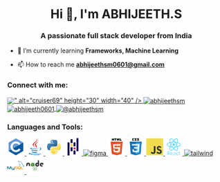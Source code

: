 <h1 align="center">Hi 👋, I'm ABHIJEETH.S</h1>
<h3 align="center">A passionate full stack developer from India</h3>

- 🌱 I’m currently learning **Frameworks, Machine Learning**

- 📫 How to reach me **abhijeethsm0601@gmail.com**

<h3 align="left">Connect with me:</h3>
<p align="left">
<a href="https://www.codechef.com/users/cruiser69" target="blank">
    <img align="center" src="<svg fill="#ffffff" viewBox="0 0 24 24" role="img" xmlns="http://www.w3.org/2000/svg" stroke="#ffffff"><g id="SVGRepo_bgCarrier" stroke-width="0"></g><g id="SVGRepo_tracerCarrier" stroke-linecap="round" stroke-linejoin="round"></g><g id="SVGRepo_iconCarrier"><title>CodeChef icon</title><path d="M11.007 0c-.787.031-1.515.37-2.222.685a12.27 12.27 0 01-1.864.703c-.635.176-1.3.354-1.814.788-.222.18-.356.439-.529.662-.309.486-.448 1.067-.457 1.638.036.61.216 1.2.376 1.786.368 1.262.807 2.503 1.197 3.759.366 1.161.703 2.344 1.294 3.416.197.394.35.808.535 1.206.027.067.052.158.142.149.136-.012.243-.115.368-.164.828-.414 1.74-.642 2.655-.749.708-.074 1.43-.078 2.131.054.72.163 1.417.426 2.092.724.36.172.719.348 1.088.498.048.04.135.058.16-.016.219-.327.469-.635.667-.976.495-1.061.522-2.279 1.038-3.331.358-.721.892-1.337 1.266-2.048.175-.266.431-.467.588-.747.437-.669.78-1.398 1.05-2.15.102-.293.172-.612.09-.919-.06-.299-.202-.57-.318-.848a2.481 2.481 0 00-.278-.66c-.407-.676-1.07-1.149-1.743-1.536-1.045-.59-2.196-.969-3.351-1.28A20.733 20.733 0 0011.426.01a5.005 5.005 0 00-.42-.01zm-.889.606c-.261.223-.363.569-.468.883-.168.568-.263 1.163-.207 1.756.064 1.062.197 2.12.33 3.175.18 1.352.387 2.7.677 4.034.026.165.064.347.05.51-.115-.175-.182-.383-.258-.58-.25-.765-.432-1.549-.604-2.334a26.008 26.008 0 01-.562-4.317c-.025-.843-.004-1.726.37-2.501.118-.226.259-.46.48-.597a.411.411 0 01.218-.049l-.026.02zM6.516 1.77c.128 0 .139.159.168.252.266.798.422 1.628.679 2.428.174.649.238 1.323.308 1.991.097 1.039.108 2.085.246 3.12.026.199.082.393.119.59.01.067-.059.049-.083.014-.148-.161-.183-.391-.246-.592-.16-.645-.242-1.305-.334-1.962-.174-1.316-.287-2.64-.529-3.945-.158-.612-.356-1.215-.46-1.838.006-.051.093-.048.132-.058zM4.589 3.607c.229.056.365.268.512.434.4.535.54 1.204.695 1.843.283 1.265.446 2.553.725 3.82.131.666.293 1.326.507 1.971.014.051.035.133.038.17-.233-.43-.393-.896-.565-1.353-.598-1.698-.823-3.496-1.3-5.228-.133-.478-.308-.95-.596-1.358-.047-.088-.08-.204-.037-.297.006-.004.014-.003.02-.002zm12.646 13.196c-.136.007-.31.11-.276.267.094.218.334.308.526.416.441.216.938.29 1.358.546.092.06.149.197.064.287-.18.266-.47.44-.723.634-.372.266-.777.51-1.057.879-.066.107-.041.267.082.32.109.079.243.018.338-.051.518-.294.995-.654 1.478-1.002.32-.239.644-.477.926-.76.085-.135-.03-.274-.118-.371-.273-.285-.62-.487-.965-.67a4.959 4.959 0 00-1.458-.495 1.251 1.251 0 00-.175 0zM5.96 16.83c-.527.134-.997.42-1.474.673-.425.243-.854.496-1.205.841a.699.699 0 00-.172.488c.065.108.2.14.301.206.852.442 1.735.822 2.63 1.168.132.042.265.113.406.107.158-.02.309-.204.213-.356-.146-.243-.42-.361-.65-.506-.547-.303-1.154-.512-1.636-.918-.046-.091.094-.128.142-.18.549-.395 1.229-.593 1.713-1.077.089-.09.164-.259.048-.358-.086-.073-.206-.087-.316-.088zm8.115.793c-.43.027-.835.431-.774.876.032.259.089.525.228.749.12.18.33.286.546.287.273.031.59-.059.726-.318.137-.237.212-.514.205-.787-.038-.46-.466-.845-.93-.807zm-4.49.01c-.464.028-.807.505-.77.953.011.444.315.902.765.994.352.06.71-.19.803-.53.125-.35.132-.761-.044-1.095-.157-.25-.478-.327-.754-.322zm.112.653c.241.064.294.47.045.558-.141.034-.239-.12-.234-.244-.008-.127.05-.287.189-.314zm4.437.143c.097 0 .226.071.19.187-.013.171-.215.333-.377.226-.132-.07-.172-.296-.02-.368a.418.418 0 01.207-.045zm-3.518 2.977c-.553.051-1.044.335-1.542.559-.304.156-.662.312-1.005.187-.377-.12-.707-.35-1.059-.52-.075-.013-.061.077-.047.122.081.53.129 1.102.454 1.55.338.437.902.618 1.433.667.797.072 1.642-.118 2.271-.629.309-.262.571-.631.585-1.049-.006-.324-.244-.596-.524-.734a1.085 1.085 0 00-.566-.153zm2.58.008c-.396.052-.815.262-.972.65-.129.358.034.748.272 1.02.426.509 1.07.793 1.718.884.577.078 1.186.014 1.714-.24.438-.225.767-.655.85-1.142.064-.291.081-.59.124-.884-.066-.078-.148.038-.218.052-.337.142-.647.367-1.01.435-.363.024-.687-.172-1.015-.293-.43-.178-.851-.403-1.315-.478a1.21 1.21 0 00-.147-.004zm-2.881-5.091c-.07 0-.143.014-.216.03a2.93 2.93 0 00-.454.152c-.15.061-.292.127-.407.18a4.07 4.07 0 01-.218.092.277.277 0 01-.182-.034c-.062-.037-.12-.101-.141-.255l-.27.038c.031.218.14.37.27.45.13.079.268.09.378.067.085-.018.16-.058.276-.111.116-.053.255-.118.397-.176.143-.058.288-.11.41-.138a.52.52 0 01.252-.009c.14.06.19.13.215.179.025.05.03.067.03.067l.263-.06s.002-.024-.05-.128a.678.678 0 00-.35-.307.482.482 0 00-.204-.037zm2.744 3.937a.136.136 0 00-.102.05s-.122.148-.286.295c-.165.148-.38.28-.493.283-.112.003-.314-.118-.47-.26-.155-.14-.267-.284-.267-.284a.136.136 0 10-.214.167s.124.16.299.319c.175.16.397.337.66.33.259-.008.484-.19.666-.352.182-.163.315-.325.315-.325a.136.136 0 00-.108-.223zM11.007.001c-.787.03-1.515.368-2.222.684a12.27 12.27 0 01-1.864.703c-.635.176-1.3.354-1.814.788-.222.18-.356.44-.529.663-.309.485-.448 1.066-.457 1.637.036.61.216 1.2.376 1.786.368 1.263.807 2.503 1.197 3.759.366 1.161.703 2.344 1.294 3.417.197.393.35.807.535 1.205.027.067.052.158.142.15.136-.013.243-.116.368-.165.828-.414 1.74-.641 2.655-.749.708-.074 1.43-.078 2.131.055.72.163 1.417.425 2.092.723.36.172.719.348 1.088.498.048.04.135.058.16-.016.219-.327.469-.635.667-.975.495-1.062.522-2.28 1.038-3.332.358-.721.892-1.336 1.266-2.047.175-.266.431-.468.588-.747.437-.67.78-1.4 1.05-2.151.102-.293.172-.612.09-.919-.06-.298-.202-.57-.318-.848a2.481 2.481 0 00-.278-.659c-.407-.676-1.07-1.15-1.743-1.536-1.045-.591-2.196-.97-3.351-1.281A20.733 20.733 0 0011.426.01a5.005 5.005 0 00-.42-.01zm-.889.606c-.261.222-.363.568-.468.883-.168.567-.263 1.163-.207 1.755.064 1.062.197 2.12.33 3.175.18 1.352.387 2.701.677 4.034.026.165.064.347.05.51-.115-.175-.182-.383-.258-.58-.25-.765-.432-1.549-.604-2.334a26.008 26.008 0 01-.562-4.316c-.025-.844-.004-1.727.37-2.502.118-.225.259-.46.48-.597a.411.411 0 01.218-.049l-.026.02zM6.516 1.77c.128 0 .139.16.168.252.266.798.422 1.628.679 2.429.174.648.238 1.322.308 1.99.097 1.04.108 2.086.246 3.12.026.199.082.394.119.59.01.068-.059.05-.083.014-.148-.16-.183-.39-.246-.592-.16-.645-.242-1.304-.334-1.962-.174-1.315-.287-2.64-.529-3.945-.158-.612-.356-1.215-.46-1.838.006-.051.093-.048.132-.058zM4.589 3.608c.229.055.365.267.512.433.4.535.54 1.204.695 1.843.283 1.265.446 2.554.725 3.82.131.666.293 1.327.507 1.971.014.051.035.133.038.17-.233-.43-.393-.896-.565-1.352-.598-1.7-.823-3.497-1.3-5.23-.133-.477-.308-.95-.596-1.357-.047-.087-.08-.204-.037-.296.006-.004.014-.003.02-.002zm12.646 13.195c-.136.007-.31.11-.276.268.094.217.334.307.526.416.441.215.938.289 1.358.545.092.06.149.197.064.287-.18.267-.47.44-.723.634-.372.266-.777.51-1.057.879-.066.107-.041.267.082.32.109.079.243.019.338-.05.518-.295.995-.655 1.478-1.002.32-.24.644-.478.926-.761.085-.135-.03-.274-.118-.37-.273-.286-.62-.488-.965-.672a4.959 4.959 0 00-1.458-.493 1.251 1.251 0 00-.175-.001zm-11.276.029c-.527.133-.997.42-1.474.672-.425.243-.854.497-1.205.842a.699.699 0 00-.172.487c.065.109.2.14.301.206.852.442 1.735.823 2.63 1.168.132.042.265.113.406.108.158-.02.309-.205.213-.357-.146-.243-.42-.361-.65-.506-.547-.303-1.154-.512-1.636-.918-.046-.09.094-.128.142-.18.549-.394 1.229-.592 1.713-1.077.089-.09.164-.258.048-.357-.086-.074-.206-.088-.316-.088zm8.115.792c-.43.028-.835.432-.774.876.032.26.089.526.228.75.12.179.33.285.546.287.273.03.59-.06.726-.319.137-.236.212-.514.205-.787-.038-.46-.466-.844-.93-.807zm-4.49.01c-.464.028-.807.505-.77.953.011.444.315.902.765.995.352.059.71-.19.803-.53.125-.35.132-.762-.044-1.096-.157-.249-.478-.327-.754-.322zm.112.654c.241.063.294.47.045.557-.141.034-.239-.12-.234-.244-.008-.127.05-.287.189-.313zm4.437.142c.097 0 .226.072.19.187-.013.172-.215.333-.377.227-.132-.071-.172-.297-.02-.369a.418.418 0 01.207-.045zm-3.518 2.977c-.553.052-1.044.336-1.542.56-.304.155-.662.311-1.005.186-.377-.119-.707-.35-1.059-.52-.075-.012-.061.078-.047.122.081.53.129 1.102.454 1.55.338.438.902.619 1.433.667.797.072 1.642-.118 2.271-.629.309-.262.571-.63.585-1.049-.006-.324-.244-.596-.524-.734a1.085 1.085 0 00-.566-.153zm2.58.008c-.396.052-.815.262-.972.65-.129.359.034.748.272 1.021.426.508 1.07.792 1.718.883.577.078 1.186.015 1.714-.24.438-.225.767-.655.85-1.142.064-.29.081-.59.124-.884-.066-.077-.148.039-.218.052-.337.143-.647.367-1.01.436-.363.024-.687-.172-1.015-.294-.43-.178-.851-.402-1.315-.477a1.21 1.21 0 00-.147-.004z"></path></g></svg>" alt="cruiser69" height="30" width="40" />
</a>
<a href="https://www.hackerrank.com/abhijeethsm" target="blank">
    <img align="center" src="https://raw.githubusercontent.com/rahuldkjain/github-profile-readme-generator/master/src/images/icons/Social/hackerrank.svg" alt="abhijeethsm" height="30" width="40" />
</a>
<a href="https://codeforces.com/profile/abhijeeth0601" target="blank">
    <img align="center" src="https://raw.githubusercontent.com/rahuldkjain/github-profile-readme-generator/master/src/images/icons/Social/codeforces.svg" alt="abhijeeth0601" height="30" width="40" />
</a>
<a href="https://www.leetcode.com/@abhijeethsm" target="blank">
    <img align="center" src="https://raw.githubusercontent.com/rahuldkjain/github-profile-readme-generator/master/src/images/icons/Social/leet-code.svg" alt="@abhijeethsm" height="30" width="40" />
</a>
</p>

<h3 align="left">Languages and Tools:</h3>
<p align="left"> 
    <a href="https://www.cprogramming.com/" target="_blank" rel="noreferrer"> 
        <img src="https://raw.githubusercontent.com/devicons/devicon/master/icons/c/c-original.svg" alt="c" width="40" height="40"/> 
    </a>
    <a href="https://www.java.com" target="_blank" rel="noreferrer"> 
        <img src="https://raw.githubusercontent.com/devicons/devicon/master/icons/java/java-original.svg" alt="java" width="40" height="40"/> 
    </a>
    <a href="https://www.python.org" target="_blank" rel="noreferrer"> 
        <img src="https://raw.githubusercontent.com/devicons/devicon/master/icons/python/python-original.svg" alt="python" width="40" height="40"/> 
    </a>
    <a href="https://pandas.pydata.org/" target="_blank" rel="noreferrer"> 
        <img src="https://raw.githubusercontent.com/devicons/devicon/2ae2a900d2f041da66e950e4d48052658d850630/icons/pandas/pandas-original.svg" alt="pandas" width="40" height="40"/> 
    </a>
    <a href="https://www.figma.com/" target="_blank" rel="noreferrer"> 
        <img src="https://www.vectorlogo.zone/logos/figma/figma-icon.svg" alt="figma" width="40" height="40"/> 
    </a>
    <a href="https://www.w3.org/html/" target="_blank" rel="noreferrer"> 
        <img src="https://raw.githubusercontent.com/devicons/devicon/master/icons/html5/html5-original-wordmark.svg" alt="html5" width="40" height="40"/> 
    </a>
    <a href="https://www.w3schools.com/css/" target="_blank" rel="noreferrer"> 
        <img src="https://raw.githubusercontent.com/devicons/devicon/master/icons/css3/css3-original-wordmark.svg" alt="css3" width="40" height="40"/> 
    </a>
    <a href="https://developer.mozilla.org/en-US/docs/Web/JavaScript" target="_blank" rel="noreferrer">     
        <img src="https://raw.githubusercontent.com/devicons/devicon/master/icons/javascript/javascript-original.svg" alt="javascript" width="40" height="40"/> 
    </a> 
    <a href="https://reactjs.org/" target="_blank" rel="noreferrer"> 
        <img src="https://raw.githubusercontent.com/devicons/devicon/master/icons/react/react-original-wordmark.svg" alt="react" width="40" height="40"/> 
    </a>
    <a href="https://tailwindcss.com/" target="_blank" rel="noreferrer"> 
        <img src="https://www.vectorlogo.zone/logos/tailwindcss/tailwindcss-icon.svg" alt="tailwind" width="40" height="40"/> 
    </a>
    <a href="https://www.mysql.com/" target="_blank" rel="noreferrer"> 
        <img src="https://raw.githubusercontent.com/devicons/devicon/master/icons/mysql/mysql-original-wordmark.svg" alt="mysql" width="40" height="40"/> 
    </a>
    <a href="https://nodejs.org" target="_blank" rel="noreferrer"> 
        <img src="https://raw.githubusercontent.com/devicons/devicon/master/icons/nodejs/nodejs-original-wordmark.svg" alt="nodejs" width="40" height="40"/> 
    </a>
</p>
